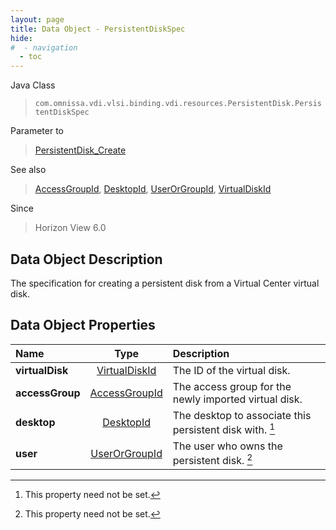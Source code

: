 ```yaml
---
layout: page
title: Data Object - PersistentDiskSpec
hide:
#  - navigation
  - toc
---
```






Java Class
> `com.omnissa.vdi.vlsi.binding.vdi.resources.PersistentDisk.PersistentDiskSpec`

Parameter to
> [PersistentDisk_Create](vdi.resources.PersistentDisk.md#create)

See also
> [AccessGroupId](vdi.entity.AccessGroupId.md), [DesktopId](vdi.entity.DesktopId.md), [UserOrGroupId](vdi.entity.UserOrGroupId.md), [VirtualDiskId](vdi.entity.VirtualDiskId.md)

Since
> Horizon View 6.0


## Data Object Description

The specification for creating a persistent disk from a Virtual Center virtual disk.

## Data Object Properties

 Name | Type | Description
:---|:---:|:---
**virtualDisk**| [VirtualDiskId](vdi.entity.VirtualDiskId.md)|  The ID of the virtual disk.
**accessGroup**| [AccessGroupId](vdi.entity.AccessGroupId.md)|  The access group for the newly imported virtual disk.
**desktop**| [DesktopId](vdi.entity.DesktopId.md)|  The desktop to associate this persistent disk with. [^1]
**user**| [UserOrGroupId](vdi.entity.UserOrGroupId.md)|  The user who owns the persistent disk. [^1]


 


[^1]: This property need not be set.